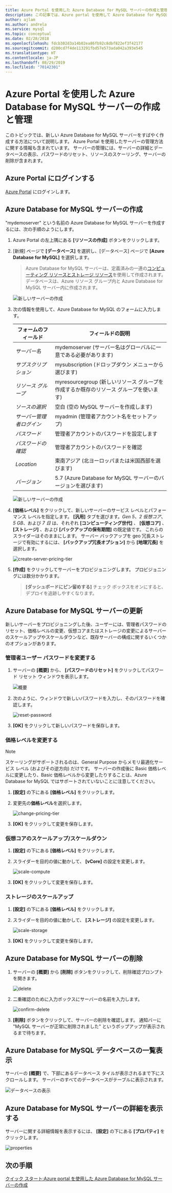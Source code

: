 ```yaml
---
title: Azure Portal を使用した Azure Database for MySQL サーバーの作成と管理
description: この記事では、Azure portal を使用して Azure Database for MySQL サーバーをすばやく作成して管理する方法について説明します。
author: ajlam
ms.author: andrela
ms.service: mysql
ms.topic: conceptual
ms.date: 02/28/2018
ms.openlocfilehash: fdcb302d3a14b02ea86fb92c8dbf822ef3f42177
ms.sourcegitcommit: d200cd7f4de113291fbd57e573ada042a393e545
ms.translationtype: HT
ms.contentlocale: ja-JP
ms.lasthandoff: 08/29/2019
ms.locfileid: "70142301"
---
```

# <a name="create-and-manage-azure-database-for-mysql-server-using-azure-portal"></a>Azure Portal を使用した Azure Database for MySQL サーバーの作成と管理
このトピックでは、新しい Azure Database for MySQL サーバーをすばやく作成する方法について説明します。 Azure Portal を使用したサーバーの管理方法に関する情報も含まれています。 サーバーの管理には、サーバーの詳細とデータベースの表示、パスワードのリセット、リソースのスケーリング、サーバーの削除が含まれます。

## <a name="log-in-to-the-azure-portal"></a>Azure Portal にログインする
[Azure Portal](https://portal.azure.com) にログインします。

## <a name="create-an-azure-database-for-mysql-server"></a>Azure Database for MySQL サーバーの作成
"mydemoserver" という名前の Azure Database for MySQL サーバーを作成するには、次の手順のようにします。

1. Azure Portal の左上隅にある **[リソースの作成]** ボタンをクリックします。

2. [新規] ページで **[データベース]** を選択し、[データベース] ページで **[Azure Database for MySQL]** を選択します。

    > Azure Database for MySQL サーバーは、定義済みの一連の[コンピューティング リソースとストレージ リソース](./concepts-pricing-tiers.md)を使用して作成されます。 データベースは、Azure リソース グループ内と Azure Database for MySQL サーバー内に作成されます。

   ![新しいサーバーの作成](./media/howto-create-manage-server-portal/create-new-server.png)

3. 次の情報を使用して、Azure Database for MySQL のフォームに入力します。

    | **フォームのフィールド** | **フィールドの説明** |
    |----------------|-----------------------|
    | *サーバー名* | mydemoserver (サーバー名はグローバルに一意である必要があります) |
    | *サブスクリプション* | mysubscription (ドロップダウン メニューから選びます) |
    | *リソース グループ* | myresourcegroup (新しいリソース グループを作成するか既存のリソース グループを使います) |
    | *ソースの選択* | 空白 (空の MySQL サーバーを作成します) |
    | *サーバー管理者ログイン* | myadmin (管理者アカウント名をセットアップ) |
    | *パスワード* | 管理者アカウントのパスワードを設定します |
    | *パスワードの確認* | 管理者アカウントのパスワードを確認 |
    | *Location* | 東南アジア (北ヨーロッパまたは米国西部を選びます) |
    | *バージョン* | 5.7 (Azure Database for MySQL サーバーのバージョンを選びます) |

   ![新しいサーバーの作成](./media/howto-create-manage-server-portal/form-field.png)

4. **[価格レベル]** をクリックして、新しいサーバーのサービス レベルとパフォーマンス レベルを指定します。 **[汎用]** タブを選びます。*Gen 5*、*2 仮想コア*、*5 GB*、および *7 日* は、それぞれ **[コンピューティング世代]** 、 **[仮想コア]** 、 **[ストレージ]** 、および **[バックアップの保有期間]** の既定値です。 これらのスライダーはそのままにします。 サーバー バックアップを geo 冗長ストレージで有効にするには、 **[バックアップ冗長オプション]** から **[地理冗長]** を選択します。

   ![create-server-pricing-tier](./media/howto-create-manage-server-portal/create-server-pricing-tier.png)

5. **[作成]** をクリックしてサーバーをプロビジョニングします。 プロビジョニングには数分かかります。

    > **[ダッシュボードにピン留めする]** チェック ボックスをオンにすると、デプロイを追跡しやすくなります。

## <a name="update-an-azure-database-for-mysql-server"></a>Azure Database for MySQL サーバーの更新
新しいサーバーをプロビジョニングした後、ユーザーには、管理者パスワードのリセット、価格レベルの変更、仮想コアまたはストレージの変更によるサーバーのスケールアップやスケールダウンなど、既存サーバーの構成に関するいくつかのオプションがあります。

### <a name="change-the-administrator-user-password"></a>管理者ユーザー パスワードを変更する
1. サーバーの **[概要]** から、 **[パスワードのリセット]** をクリックしてパスワード リセット ウィンドウを表示します。

   ![概要](./media/howto-create-manage-server-portal/overview.png)

2. 次のように、ウィンドウで新しいパスワードを入力し、そのパスワードを確認します。

   ![reset-password](./media/howto-create-manage-server-portal/reset-password.png)

3. **[OK]** をクリックして新しいパスワードを保存します。

### <a name="change-the-pricing-tier"></a>価格レベルを変更する
> [!NOTE]
> スケーリングがサポートされるのは、General Purpose からメモリ最適化サービス レベル (およびその逆方向) だけです。 サーバーの作成後に Basic 価格レベルに変更したり、Basic 価格レベルから変更したりすることは、Azure Database for MySQL ではサポートされていないことに注意してください。
> 
1. **[設定]** の下にある **[価格レベル]** をクリックします。
2. 変更先の**価格レベル**を選択します。

    ![change-pricing-tier](./media/howto-create-manage-server-portal/change-pricing-tier.png)

4. **[OK]** をクリックして変更を保存します。 

### <a name="scale-vcores-updown"></a>仮想コアのスケールアップ/スケールダウン

1. **[設定]** の下にある **[価格レベル]** をクリックします。

2. スライダーを目的の値に動かして、 **[vCore]** の設定を変更します。

    ![scale-compute](./media/howto-create-manage-server-portal/scale-compute.png)

3. **[OK]** をクリックして変更を保存します。

### <a name="scale-storage-up"></a>ストレージのスケールアップ

1. **[設定]** の下にある **[価格レベル]** をクリックします。

2. スライダーを目的の値に動かして、 **[ストレージ]** の設定を変更します。

    ![scale-storage](./media/howto-create-manage-server-portal/scale-storage.png)

3. **[OK]** をクリックして変更を保存します。

## <a name="delete-an-azure-database-for-mysql-server"></a>Azure Database for MySQL サーバーの削除

1. サーバーの **[概要]** から **[削除]** ボタンをクリックして、削除確認プロンプトを開きます。

    ![delete](./media/howto-create-manage-server-portal/delete.png)

2. 二重確認のために入力ボックスにサーバーの名前を入力します。

    ![confirm-delete](./media/howto-create-manage-server-portal/confirm.png)

3. **[削除]** ボタンをクリックして、サーバーの削除を確認します。 通知バーに "MySQL サーバーが正常に削除されました" というポップアップが表示されるまで待ちます。

## <a name="list-the-azure-database-for-mysql-databases"></a>Azure Database for MySQL データベースの一覧表示
サーバーの **[概要]** で、下部にあるデータベース タイルが表示されるまで下にスクロールします。 サーバーのすべてのデータベースがテーブルに表示されます。

   ![データベースの表示](./media/howto-create-manage-server-portal/show-databases.png)

## <a name="show-details-of-an-azure-database-for-mysql-server"></a>Azure Database for MySQL サーバーの詳細を表示する
サーバーに関する詳細情報を表示するには、 **[設定]** の下にある **[プロパティ]** をクリックします。

![properties](./media/howto-create-manage-server-portal/properties.png)

## <a name="next-steps"></a>次の手順

[クイック スタート:Azure portal を使用した Azure Database for MySQL サーバーの作成](./quickstart-create-mysql-server-database-using-azure-portal.md)